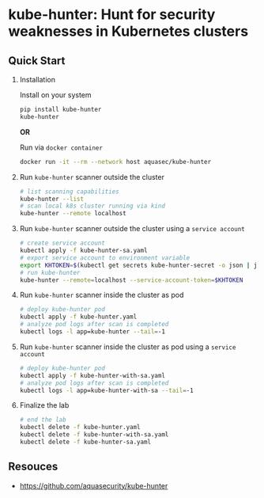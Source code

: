 # kube-hunter: Hunt for security weaknesses in Kubernetes clusters

## Quick Start

1. Installation

    Install on your system

    ```bash
    pip install kube-hunter
    kube-hunter
    ```

    **OR**

    Run via `docker container`

    ```bash
    docker run -it --rm --network host aquasec/kube-hunter
    ```

2. Run `kube-hunter` scanner outside the cluster

    ```bash
    # list scanning capabilities
    kube-hunter --list
    # scan local k8s cluster running via kind
    kube-hunter --remote localhost
    ```

3. Run `kube-hunter` scanner outside the cluster using a `service account`

    ```bash
    # create service account
    kubectl apply -f kube-hunter-sa.yaml
    # export service account to environment variable
    export KHTOKEN=$(kubectl get secrets kube-hunter-secret -o json | jq ".data.token" -j | base64 -d)
    # run kube-hunter
    kube-hunter --remote=localhost --service-account-token=$KHTOKEN
    ```

4. Run `kube-hunter` scanner inside the cluster as pod

    ```bash
    # deploy kube-hunter pod
    kubectl apply -f kube-hunter.yaml
    # analyze pod logs after scan is completed
    kubectl logs -l app=kube-hunter --tail=-1
    ```

5. Run `kube-hunter` scanner inside the cluster as pod using a `service account`

    ```bash
    # deploy kube-hunter pod
    kubectl apply -f kube-hunter-with-sa.yaml
    # analyze pod logs after scan is completed
    kubectl logs -l app=kube-hunter-with-sa --tail=-1
    ```

6. Finalize the lab

    ```bash
    # end the lab
    kubectl delete -f kube-hunter.yaml
    kubectl delete -f kube-hunter-with-sa.yaml
    kubectl delete -f kube-hunter-sa.yaml
    ```

## Resouces

- <https://github.com/aquasecurity/kube-hunter>
